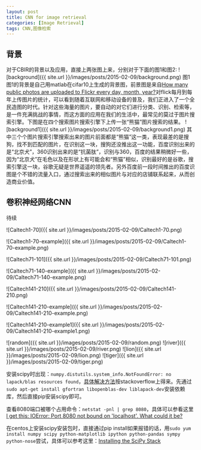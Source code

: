 ```yaml
---
layout: post
title: CNN for image retrieval
categories: [Image Retrieval]
tags: CNN,图像检索
---
```


## 背景

对于CBIR的背景以及应用，直接上两张图上来，分别对于下面的图1和图2:
![background]({{ site.url }}/images/posts/2015-02-09/background.png)
图1
图1的背景是自己用matlab在cifar10上生成的背景图，前景图是来自[How many public photos are uploaded to Flickr every day, month, year?](https://www.flickr.com/photos/franckmichel/6855169886/)对flick每月到每年上传图片的统计，可以看到随着互联网和移动设备的普及，我们正进入了一个全民造图的时代。针对这些海量的图片，要自动的对它们进行分类、识别、检索等，是一件充满挑战的事情，而这方面的应用在我们的生活中，最常见的莫过于图片搜索引擎。下图是在四个搜索图片搜索引擎下上传一张“熊猫”图片搜索的结果。
![background1]({{ site.url }}/images/posts/2015-02-09/background1.png)
其中三个个图片搜索引擎搜索出来的图片前面都是“熊猫”这一类，表现最差的是搜狗，找不到匹配的图片，在识别这一块，搜狗还没推出这一功能，百度识别出来的是“北京犬”，360识别出来的是“抗菌肽”，识别与360，百度的结果稍微好一些，因为“北京犬”在毛色以及在形状上有可能会和“熊猫”相似，识别最好的是谷歌，搜索引擎这一块，谷歌无疑是世界遥遥的领先者。另外百度前一段时间推出的百度识图是个不错的流量入口，通过搜索出来的相似图片与对应的店铺联系起来，从而创造商业价值。

## 卷积神经网络CNN

待续

![Caltech1-70]({{ site.url }}/images/posts/2015-02-09/Caltech1-70.png)

![Caltech1-70-example]({{ site.url }}/images/posts/2015-02-09/Caltech1-70-example.png)

![Caltech71-101]({{ site.url }}/images/posts/2015-02-09/Caltech71-101.png)

![Caltech71-140-example]({{ site.url }}/images/posts/2015-02-09/Caltech71-140-example.png)

![Caltech141-210]({{ site.url }}/images/posts/2015-02-09/Caltech141-210.png)

![Caltech141-210-example]({{ site.url }}/images/posts/2015-02-09/Caltech141-210-example.png)

![Caltech141-210-example1]({{ site.url }}/images/posts/2015-02-09/Caltech141-210-example1.png)

![random]({{ site.url }}/images/posts/2015-02-09/random.png)
![river]({{ site.url }}/images/posts/2015-02-09/river.png)
![lion]({{ site.url }}/images/posts/2015-02-09/lion.png)
![tiger]({{ site.url }}/images/posts/2015-02-09/tiger.png)

安装scipy时出现：`numpy.distutils.system_info.NotFoundError: no lapack/blas resources found`，[具体解决方法](http://stackoverflow.com/questions/7496547/does-python-scipy-need-blas)按stackoverflow上得来。先通过`sudo apt-get install gfortran libopenblas-dev liblapack-dev`安装依赖库，然后直接pip安装scipy即可。

查看8080端口被哪个占用命令：`netstat -pnl | grep 8080`，具体可以参看这里[I get this: IOError: Port 8080 not bound on 'localhost'. What could it be?](http://stackoverflow.com/questions/767575/cherrypy-hello-world-error)

在centos上安装scipy安装包时，直接通过pip install如果报错的话，用`sudo yum install numpy scipy python-matplotlib ipython python-pandas sympy python-nose`尝试，具体可以参考这里：[Installing the SciPy Stack](http://www.scipy.org/install.html)


